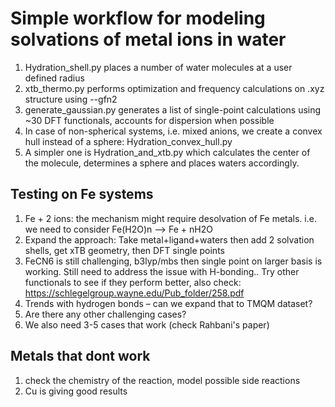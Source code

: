 # Simple workflow for modeling solvations of metal ions in water
1. Hydration_shell.py places a number of water molecules at a user defined radius
2. xtb_thermo.py performs optimization and frequency calculations on .xyz structure using --gfn2 
3. generate_gaussian.py generates a list of single-point calculations using ~30 DFT functionals, accounts for dispersion when possible 
4. In case of non-spherical systems, i.e. mixed anions, we create a convex hull instead of a sphere: Hydration_convex_hull.py 
5. A simpler one is Hydration_and_xtb.py which calculates the center of the molecule, determines a sphere and places waters accordingly.

## Testing on Fe systems
1. Fe + 2 ions: the mechanism might require desolvation of Fe metals. i.e. we need to consider Fe(H2O)n --> Fe + nH2O
2. Expand the approach: Take metal+ligand+waters then add 2 solvation shells, get xTB geometry, then DFT single points 
3. FeCN6 is still challenging, b3lyp/mbs then single point on larger basis is working. Still need to address the issue with H-bonding.. Try other functionals to see if they perform better, also check: https://schlegelgroup.wayne.edu/Pub_folder/258.pdf
4. Trends with hydrogen bonds – can we expand that to TMQM dataset?
5. Are there any other challenging cases?
6. We also need 3-5 cases that work (check Rahbani's paper)

## Metals that dont work
1. check the chemistry of the reaction, model possible side reactions
2. Cu is giving good results


